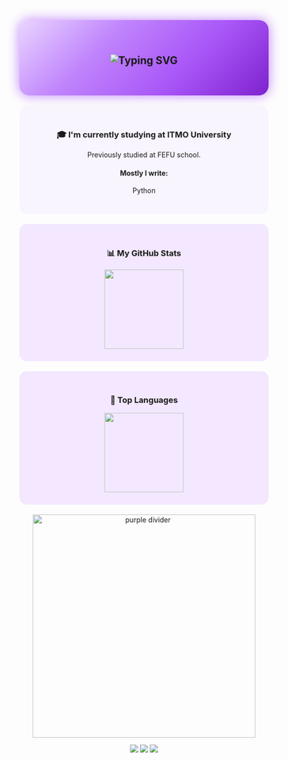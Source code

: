 <!-- 💜 HEADER -->
<div align="center" style="background: linear-gradient(135deg, #e9d5ff, #c084fc, #a855f7, #7e22ce); padding: 40px 20px; border-radius: 20px; box-shadow: 0 0 25px #c084fc;">
  <h2>
    <img src="https://readme-typing-svg.herokuapp.com?font=Fira+Code&weight=600&size=28&pause=1000&color=F4C2FF&center=true&vCenter=true&width=435&lines=Hi+there+👾;+I'm+Keshaptisa!;+Welcome+to+my+profile!" alt="Typing SVG" />
  </h2>
</div>

<!-- ✨ ANIMATED DIVIDER -->
<!-- 🐾 ABOUT -->
<div align="center" style="background-color:#f8f5ff; padding:25px; border-radius:15px; margin:20px 0;">
  <h3>🎓 I'm currently studying at ITMO University</h3>
  <p>Previously studied at FEFU school.</p>
  
  <h4>Mostly I write:</h4>
  <ul style="list-style-type: none; padding-left: 0;">
    <li>Python</li>
  </ul>
</div>

<!-- 📊 GITHUB STATS -->
<div align="center" style="background-color:#f3e8ff; padding:25px; border-radius:15px; margin:20px 0;">
  <h3>📊 My GitHub Stats</h3>
  <img src="https://github-my-readme-stats-beta.vercel.app/api?username=keshaptisa&show_icons=true&count_private=true&v=13&bg_color=ffffff&title_color=5b3cc4&text_color=2d2d2d&icon_color=8b5cf6&border_color=d0c4ff" height="160px"/>
</div>

<!-- 🧠 TOP LANGUAGES -->
<div align="center" style="background-color:#f3e8ff; padding:25px; border-radius:15px; margin:20px 0;">
  <h3>🧠 Top Languages</h3>
  <img src="https://github-my-readme-stats-beta.vercel.app/api/top-langs/?username=keshaptisa&layout=compact&count_private=true&exclude_repo=github-readme-stats,github-my-readme-stats&exclude_forks=true&langs_count=6&v=14&bg_color=ffffff&title_color=5b3cc4&text_color=2d2d2d&icon_color=8b5cf6&border_color=d0c4ff&custom_title=Top%20Languages&theme=transparent&hide_border=false&locale=en&hide_title=false" height="160px"/>
</div>

<!-- 🌌 NEON DIVIDER -->
<div align="center">
  <img src="[[https://i.imgur.com/Yx0sZyE.gif](https://photopole.ru/wp-content/uploads/purpurnaia-tigritsa-1.webp)](https://www.google.com/url?sa=i&url=https%3A%2F%2Fphotopole.ru%2Fkrasivye-kartinki%2Ffioletovyy-leopard&psig=AOvVaw0QcehegXAu8J_k8r0oUMBB&ust=1762018652659000&source=images&cd=vfe&opi=89978449&ved=0CBUQjRxqFwoTCMjKwZX9zpADFQAAAAAdAAAAABAE)" width="450" alt="purple divider" />
</div>

<!-- 💬 CONTACT -->
<p align="center">
  <a href="https://github.com/keshaptisa"><img src="https://img.shields.io/badge/GitHub-6a0dad?style=for-the-badge&logo=github&logoColor=white"/></a>
  <a href="https://t.me/keshaptisa"><img src="https://img.shields.io/badge/Telegram-8b5cf6?style=for-the-badge&logo=telegram&logoColor=white"/></a>
  <a href="mailto:dmitriykeshon@gmail.com"><img src="https://img.shields.io/badge/Email-c084fc?style=for-the-badge&logo=gmail&logoColor=white"/></a>
</p>

